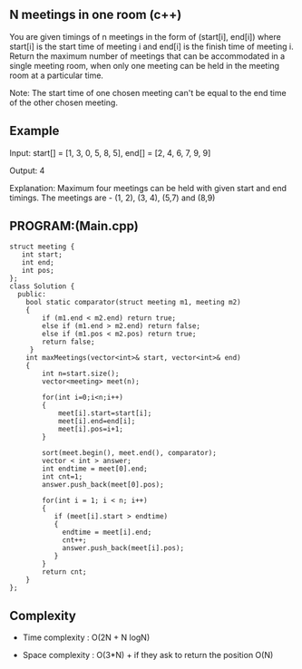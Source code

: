 ## N meetings in one room (c++)

You are given timings of n meetings in the form of (start[i], end[i]) where start[i] is the start time of meeting i and end[i] is the finish time of meeting i. Return the maximum number of meetings that can be accommodated in a single meeting room, when only one meeting can be held in the meeting room at a particular time. 

Note: The start time of one chosen meeting can't be equal to the end time of the other chosen meeting.

## Example
Input: start[] = [1, 3, 0, 5, 8, 5], end[] =  [2, 4, 6, 7, 9, 9]

Output: 4

Explanation: Maximum four meetings can be held with given start and end timings. The meetings are - (1, 2), (3, 4), (5,7) and (8,9)
## PROGRAM:(Main.cpp)
```
struct meeting {
   int start;
   int end;
   int pos;
};
class Solution {
  public:
    bool static comparator(struct meeting m1, meeting m2) 
    {
        if (m1.end < m2.end) return true;
        else if (m1.end > m2.end) return false;
        else if (m1.pos < m2.pos) return true;
        return false;
     }
    int maxMeetings(vector<int>& start, vector<int>& end) 
    {
        int n=start.size();
        vector<meeting> meet(n);
        
        for(int i=0;i<n;i++)
        {
            meet[i].start=start[i];
            meet[i].end=end[i];
            meet[i].pos=i+1;
        }
        
        sort(meet.begin(), meet.end(), comparator);
        vector < int > answer;
        int endtime = meet[0].end;
        int cnt=1;
        answer.push_back(meet[0].pos);

        for(int i = 1; i < n; i++) 
        {
           if (meet[i].start > endtime) 
           {
             endtime = meet[i].end;
             cnt++;
             answer.push_back(meet[i].pos);
           }
        }
        return cnt;
    }
};
```
## Complexity
- Time complexity : O(2N + N logN)

- Space complexity : O(3*N) + if they ask to return the position O(N) 
